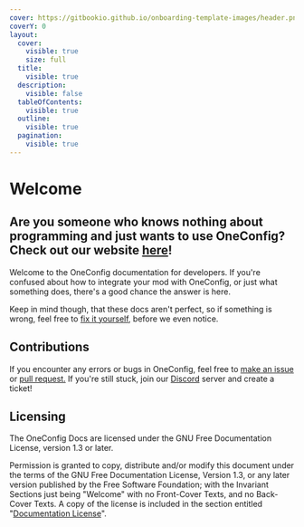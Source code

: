 ```yaml
---
cover: https://gitbookio.github.io/onboarding-template-images/header.png
coverY: 0
layout:
  cover:
    visible: true
    size: full
  title:
    visible: true
  description:
    visible: false
  tableOfContents:
    visible: true
  outline:
    visible: true
  pagination:
    visible: true
---
```


# Welcome

## Are you someone who knows nothing about programming and just wants to use OneConfig? Check out our website [here](https://polyfrost.org/projects/oneconfig/)!

&#x20;

Welcome to the OneConfig documentation for developers. If you're confused about how to integrate your mod with OneConfig, or just what something does, there's a good chance the answer is here.

Keep in mind though, that these docs aren't perfect, so if something is wrong, feel free to [fix it yourself](https://github.com/Polyfrost/OneConfig-Documentation/), before we even notice.

## Contributions

If you encounter any errors or bugs in OneConfig, feel free to [make an issue](https://github.com/Polyfrost/OneConfig/issues) or [pull request.](https://github.com/Polyfrost/OneConfig/pulls) If you're still stuck, join our [Discord](https://polyfrost.org/discord) server and create a ticket!

## Licensing

The OneConfig Docs are licensed under the GNU Free Documentation License, version 1.3 or later.

Permission is granted to copy, distribute and/or modify this document under the terms of the GNU Free Documentation License, Version 1.3, or any later version published by the Free Software Foundation; with the Invariant Sections just being "Welcome" with no Front-Cover Texts, and no Back-Cover Texts. A copy of the license is included in the section entitled "[Documentation License](documentation-license.md)".
